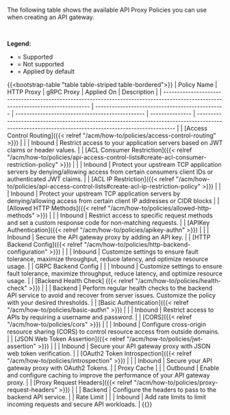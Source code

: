 The following table shows the available API Proxy Policies you can use when creating an API gateway.

<br>

**Legend:**

- <i class="fa-solid fa-check"></i> = Supported
- <i class="fa-solid fa-x"></i> = Not supported
- <i class="fa-solid fa-circle-check center"></i> = Applied by default

{{<bootstrap-table "table table-striped table-bordered">}}
| Policy&nbsp;Name                                                                                                                  | HTTP&nbsp;Proxy                                 | gRPC&nbsp;Proxy                                 | Applied&nbsp;On | Description                                                                                                                                          |
| --------------------------------------------------------------------------------------------------------------------------------- | ----------------------------------------------- | ----------------------------------------------- | --------------- | ---------------------------------------------------------------------------------------------------------------------------------------------------- |
| [Access Control Routing]({{< relref "/acm/how-to/policies/access-control-routing" >}})                                            | <i class="fa-solid fa-check center"></i>        | <i class="fa-solid fa-x"></i>                   | Inbound         | Restrict access to your application servers based on JWT claims or header values.                                                                    |
| [ACL Consumer Restriction]({{< relref "/acm/how-to/policies/api-access-control-lists#create-acl-consumer-restriction-policy" >}}) | <i class="fa-solid fa-check center"></i>        | <i class="fa-solid fa-check center"></i>        | Inbound         | Protect your upstream TCP application servers by denying/allowing access from certain consumers client IDs or authenticated JWT claims.              |
| [ACL IP Restriction]({{< relref "/acm/how-to/policies/api-access-control-lists#create-acl-ip-restriction-policy" >}})             | <i class="fa-solid fa-check center"></i>        | <i class="fa-solid fa-check center"></i>        | Inbound         | Protect your upstream TCP application servers by denying/allowing access from certain client IP addresses or CIDR blocks                             |
| [Allowed HTTP Methods]({{< relref "/acm/how-to/policies/allowed-http-methods" >}})                                                | <i class="fa-solid fa-check center"></i>        | <i class="fa-solid fa-x"></i>                   | Inbound         | Restrict access to specific request methods and set a custom response code for non-matching requests.                                                |
| [APIKey Authentication]({{< relref "/acm/how-to/policies/apikey-authn" >}})                                                       | <i class="fa-solid fa-check center"></i>        | <i class="fa-solid fa-check center"></i>        | Inbound         | Secure the API gateway proxy by adding an API key.                                                                                                   |
| [HTTP Backend Config]({{< relref "/acm/how-to/policies/http-backend-configuration" >}})                                           | <i class="fa-solid fa-check center"></i>        | <i class="fa-solid fa-x"></i>                   | Inbound         | Customize settings to ensure fault tolerance, maximize throughput, reduce latency, and optimize resource usage.                                      |
| GRPC Backend Config                                                                                                               | <i class="fa-solid fa-x"></i>                   | <i class="fa-solid fa-check center"></i>        | Inbound         | Customize settings to ensure fault tolerance, maximize throughput, reduce latency, and optimize resource usage.                                      |
| [Backend Health Check] ({{< relref "/acm/how-to/policies/health-check" >}})                                                                                                              | <i class="fa-solid fa-check center"></i>        | <i class="fa-solid fa-x"></i>                   | Backend         | Perform regular health checks to the backend API service to avoid and recover from server issues. Customize the policy with your desired thresholds. |
| [Basic&nbsp;Authentication]({{< relref "/acm/how-to/policies/basic-authn" >}})                                                    | <i class="fa-solid fa-check center"></i>        | <i class="fa-solid fa-check center"></i>        | Inbound         | Restrict access to APIs by requiring a username and password.                                                                                        |
| [CORS]({{< relref "/acm/how-to/policies/cors" >}})                                                                                | <i class="fa-solid fa-check center"></i>        | <i class="fa-solid fa-x"></i>                   | Inbound         | Configure cross-origin resource sharing (CORS) to control resource access from outside domains.                                                      |
| [JSON Web Token Assertion]({{< relref "/acm/how-to/policies/jwt-assertion" >}})                                                   | <i class="fa-solid fa-check center"></i>        | <i class="fa-solid fa-check center"></i>        | Inbound         | Secure your API gateway proxy with JSON web token verification.                                                                                      |
| [OAuth2 Token Introspection]({{< relref "/acm/how-to/policies/introspection" >}})                                                 | <i class="fa-solid fa-check center"></i>        | <i class="fa-solid fa-check center"></i>        | Inbound         | Secure your API gateway proxy with OAuth2 Tokens.                                                                                                    |
| Proxy Cache                                                                                                                       | <i class="fa-solid fa-check center"></i>        | <i class="fa-solid fa-x"></i>                   | Outbound        | Enable and configure caching to improve the performance of your API gateway proxy.                                                                   |
| [Proxy Request Headers]({{< relref "/acm/how-to/policies/proxy-request-headers" >}})                                              | <i class="fa-solid fa-circle-check center"></i> | <i class="fa-solid fa-circle-check center"></i> | Backend         | Configure the headers to pass to the backend API service.                                                                                            |
| Rate Limit                                                                                                                        | <i class="fa-solid fa-check center"></i>        | <i class="fa-solid fa-check center"></i>        | Inbound         | Add rate limits to limit incoming requests and secure API workloads.                                                                                 |
{{</bootstrap-table>}}

<!-- Do not remove. Keep this code at the bottom of the include -->
<!-- DOCS-1000 -->